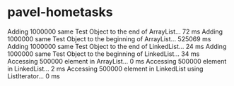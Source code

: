 # pavel-hometasks

Adding 1000000 same Test Object to the end of ArrayList...
72 ms
Adding 1000000 same Test Object to the beginning of ArrayList...
525069 ms
Adding 1000000 same Test Object to the end of LinkedList...
24 ms
Adding 1000000 same Test Object to the beginning of LinkedList...
34 ms
Accessing 500000 element in ArrayList...
0 ms
Accessing 500000 element in LinkedList...
2 ms
Accessing 500000 element in LinkedList using ListIterator...
0 ms
